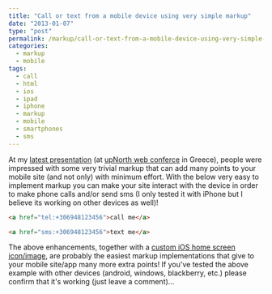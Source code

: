 ```yaml
---
title: "Call or text from a mobile device using very simple markup"
date: "2013-01-07"
type: "post"
permalink: /markup/call-or-text-from-a-mobile-device-using-very-simple-markup/
categories:
  - markup
  - mobile
tags:
  - call
  - html
  - ios
  - ipad
  - iphone
  - markup
  - mobile
  - smartphones
  - sms
---
```


At my [latest presentation](https://speakerdeck.com/tsevdos/pragmatic-responsive-web-design "Pragmatic Responsive Web Design") (at [upNorth web conferce](http://www.upnorthconf.gr "upNorth web Conference") in Greece), people were impressed with some very trivial markup that can add many points to your mobile site (and not only) with minimum effort. With the below very easy to implement markup you can make your site interact with the device in order to make phone calls and/or send sms (I only tested it with iPhone but I believe its working on other devices as well)!

```html
<a href="tel:+306948123456">call me</a>

<a href="sms:+306948123456">text me</a>
```

The above enhancements, together with a [custom iOS home screen icon/image](http://phrappe.com/markup/how-to-attach-a-custom-apple-iphoneipad-icon-to-your-website/ "How to attach a custom apple iPhone/iPad icon to your website"), are probably the easiest markup implementations that give to your mobile site/app many more extra points! If you've tested the above example with other devices (android, windows, blackberry, etc.) please confirm that it's working (just leave a comment)...
